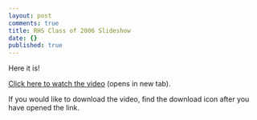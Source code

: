 ```yaml
---
layout: post
comments: true
title: RHS Class of 2006 Slideshow
date: {}
published: true
---
```


Here it is!

[Click here to watch the video](https://drive.google.com/file/d/0B9KHybLGTrZvcF80Z1RrcUoweEE/view) (opens in new tab).

If you would like to download the video, find the download icon after you have opened the link.
